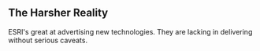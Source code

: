 ##  The Harsher Reality

ESRI's great at advertising new technologies.  They are lacking in delivering
without serious caveats.
